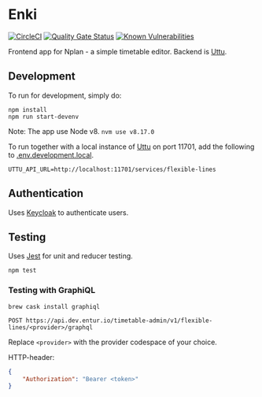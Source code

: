 # Enki
[![CircleCI](https://circleci.com/gh/entur/enki.svg?style=svg)](https://circleci.com/gh/entur/enki) [![Quality Gate Status](https://sonarcloud.io/api/project_badges/measure?project=entur_enki&metric=alert_status)](https://sonarcloud.io/dashboard?id=entur_enki) [![Known Vulnerabilities](https://snyk.io/test/github/entur/flexible-transport/badge.svg)](https://snyk.io/test/github/entur/flexible-transport)

Frontend app for Nplan - a simple timetable editor. Backend is [Uttu](https://github.com/entur/uttu).

## Development

To run for development, simply do:

```
npm install
npm run start-devenv
```
Note: The app use Node v8. `nvm use v8.17.0`

To run together with a local instance of [Uttu](https://github.com/entur/uttu) on port 11701, add the following to [.env.development.local](.env.development.local).

```
UTTU_API_URL=http://localhost:11701/services/flexible-lines
```

## Authentication

Uses [Keycloak](http://www.keycloak.org/) to authenticate users.

## Testing

Uses [Jest](https://facebook.github.io/jest) for unit and reducer testing.

```
npm test
```

### Testing with GraphiQL
```
brew cask install graphiql
```

    POST https://api.dev.entur.io/timetable-admin/v1/flexible-lines/<provider>/graphql

Replace `<provider>` with the provider codespace of your choice.

HTTP-header:
```json
{
    "Authorization": "Bearer <token>"
}
```
